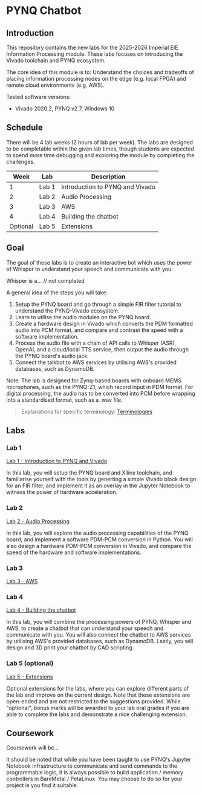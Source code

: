 # PYNQ Chatbot

## Introduction

This repository contains the new labs for the 2025-2026 Imperial EIE Information Processing module. These labs focuses on introducing the Vivado toolchain and PYNQ ecosystem. 

The core idea of this module is to:
Understand the choices and tradeoffs of placing information processing nodes on the edge (e.g. local FPGA) and remote cloud environments (e.g. AWS).

Tested software versions: 
- Vivado 2020.2, PYNQ v2.7, Windows 10

## Schedule

There will be 4 lab weeks (2 hours of lab per week). The labs are designed to be completable within the given lab times, though students are expected to spend more time debugging and exploring the module by completing the challenges.

| Week | Lab | Description |
| --- | --- | --- |
| 1 | Lab 1 | Introduction to PYNQ and Vivado |
| 2 | Lab 2 | Audio Processing |
| 3 | Lab 3 | AWS |
| 4 | Lab 4 | Building the chatbot |
| Optional | Lab 5 | Extensions | 

## Goal

The goal of these labs is to create an interactive bot which uses the power of Whisper to understand your speech and communicate with you.

Whisper is a... // not completed

A general idea of the steps you will take:
1. Setup the PYNQ board and go through a simple FIR filter tutorial to understand the PYNQ-Vivado ecosystem.
2. Learn to utilise the audio modules on the PYNQ board.
3. Create a hardware design in Vivado which converts the PDM formatted audio into PCM format, and compare and contrast the speed with a software implementation.
4. Process the audio file with a chain of API calls to Whisper (ASR), OpenAI, and a cloud/local TTS service, then output the audio through the PYNQ board's audio jack.
5. Connect the talkbot to AWS services by utilising AWS's provided databases, such as DynamoDB.

Note: The lab is designed for Zynq-based boards with onboard MEMS microphones, such as the PYNQ-Z1, which record input in PDM format. For digital processing, the audio has to be converted into PCM before wrapping into a standardised format, such as a .wav file.

> Explanations for specific terminology: [Terminologies](notes.md#terminology)

## Labs
### Lab 1

[Lab 1 - Introduction to PYNQ and Vivado](labs/lab1/lab1.md)

In this lab, you will setup the PYNQ board and Xilinx toolchain, and familiarise yourself with the tools by generting a simple Vivado block design for an FIR filter, and implement it as an overlay in the Jupyter Notebook to witness the power of hardware acceleration.

### Lab 2

[Lab 2 - Audio Processing](labs/lab2/lab2.md)

In this lab, you will explore the audio processing capabilities of the PYNQ board, and implement a software PDM-PCM conversion in Python. You will also design a hardware PDM-PCM conversion in Vivado, and compare the speed of the hardware and software implementations.

### Lab 3

[Lab 3 - AWS](labs/lab3/lab3.md)

<!-- In this lab, you will learn how to connect the PYNQ board to AWS services, and use AWS's provided databases, such as DynamoDB. You will also learn how to make API calls to AWS services, and store the data in the cloud. -->

### Lab 4

[Lab 4 - Building the chatbot](labs/lab4/lab4.md)

In this lab, you will combine the processing powers of PYNQ, Whisper and AWS, to create a chatbot that can understand your speech and communicate with you. You will also connect the chatbot to AWS services by utilising AWS's provided databases, such as DynamoDB. Lastly, you will design and 3D print your chatbot by CAD scripting.

### Lab 5 (optional)

[Lab 5 - Extensions](labs/lab5-optional/lab5.md)

Optional extensions for the labs, where you can explore different parts of the lab and improve on the current design. Note that these extensions are open-ended and are not restricted to the suggestions provided. While "optional", bonus marks will be awarded to your lab oral grades if you are able to complete the labs and demonstrate a nice challenging extension.

## Coursework

Coursework will be...

It should be noted that while you have been taught to use PYNQ's Jupyter Notebook infrastructure to communicate and send commands to the programmable logic, it is always possible to build application / memory controllers in BareMetal / PetaLinux. You may choose to do so for your project is you find it suitable.

